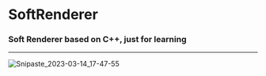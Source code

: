 # SoftRenderer

### Soft Renderer based on C++, just for learning   

----
 
![Snipaste_2023-03-14_17-47-55](https://user-images.githubusercontent.com/42744891/224962331-8d712fe7-fa29-40ce-b029-6ae5a741ad54.png)
